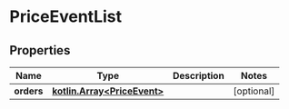 
# PriceEventList

## Properties
Name | Type | Description | Notes
------------ | ------------- | ------------- | -------------
**orders** | [**kotlin.Array&lt;PriceEvent&gt;**](PriceEvent.md) |  |  [optional]



